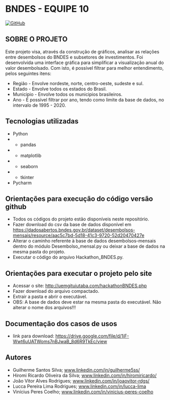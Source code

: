 # BNDES - EQUIPE 10

[![GitHub](https://img.shields.io/github/license/hiromiricardo/BNDES_EQUIPE10)](https://github.com/hiromiricardo/BNDES_EQUIPE10/blob/main/LICENSE)



## SOBRE O PROJETO

Este projeto visa, através da construção de gráficos, analisar as relações entre desembolsos do BNDES e subsetores de investimentos. Foi desenvolvida uma interface gráfica para simplificar a visualização anual do valor desembolsado.
Com isto, é possível filtrar para melhor entendimento, pelos seguintes itens:
- Região - Envolve nordeste, norte, centro-oeste, sudeste e sul.
- Estado - Envolve todos os estados do Brasil.
- Municipio - Envolve todos os municipios brasileiros.
- Ano - É possível filtrar por ano, tendo como limite da base de dados, no intervalo de 1995 - 2020.



## Tecnologias utilizadas
- Python
- - pandas
- - matplotlib
- - seaborn
- - tkinter
- Pycharm



## Orientações para execução do código versão github

- Todos os códigos do projeto estão disponíveis neste repositório.
- Fazer download do csv da base de dados disponível em https://dadosabertos.bndes.gov.br/dataset/desembolsos-mensais/resource/aac5c7bd-5d18-41c3-9720-52d20470427e
- Alterar o caminho referente à base de dados desembolsos-mensais dentro do módulo Desembolso_mensal.py ou deixar a base de dados na mesma pasta do projeto.
- Executar o código do arquivo Hackathon_BNDES.py.

## Orientações para executar o projeto pelo site

- Acessar o site: http://uemgituiutaba.com/hackathonBNDES.php
- Fazer download do arquivo compactado.
- Extrair a pasta e abrir o executável.
- OBS: A base de dados deve estar na mesma pasta do executável. Não alterar o nome dos arquivos!!!

## Documentação dos casos de usos

- link para download: https://drive.google.com/file/d/1iF-Wwt6uUATWoms7nBJwaB_8d6R9TkEc/view

## Autores

- Guilherme Santos Silva; www.linkedin.com/in/guilherme5ss/
- Hiromi Ricardo Oliveira da Silva; www.linkedin.com/in/hiromiricardo/
- João Vitor Alves Rodrigues; www.linkedin.com/in/joaovitor-rdgs/
- Lucca Pereira Lima Rodrigues; www.linkedin.com/in/lucca-lima
- Vinícius Peres Coelho;  www.linkedin.com/in/vinicius-peres-coelho
